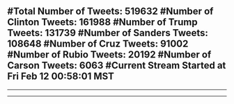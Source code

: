 #Total Number of Tweets: 519632 
#Number of Clinton Tweets: 161988
#Number of Trump Tweets: 131739
#Number of Sanders Tweets: 108648
#Number of Cruz Tweets: 91002
#Number of Rubio Tweets: 20192
#Number of Carson Tweets: 6063
#Current Stream Started at Fri Feb 12 00:58:01 MST
---
---
---
